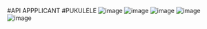 #API APPPLICANT #PUKULELE ![image](https://github.com/Agungsusilo2/DigiHeroAPI_Applicant/assets/105635993/06e4f9de-7f49-44c1-9d45-47b51ee9fe87) ![image](https://github.com/Agungsusilo2/DigiHeroAPI_Applicant/assets/105635993/cebacac1-2030-4438-adbd-58dc783898f6) ![image](https://github.com/Agungsusilo2/DigiHeroAPI_Applicant/assets/105635993/83f58709-c058-4a3b-a3b7-0041733413f2) ![image](https://github.com/Agungsusilo2/DigiHeroAPI_Applicant/assets/105635993/75de7453-1e93-45f2-b174-f178f5606802) ![image](https://github.com/Agungsusilo2/DigiHeroAPI_Applicant/assets/105635993/0a9a5615-f07e-4b14-90ed-dcbac5f1c1bb)




